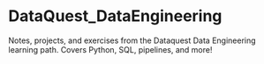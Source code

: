 # DataQuest_DataEngineering
Notes, projects, and exercises from the Dataquest Data Engineering learning path. Covers Python, SQL, pipelines, and more!
